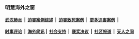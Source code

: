 
### 明慧海外之窗

####  [武汉肺炎](indexes/365.md?t=06300100) &nbsp;|&nbsp;  [迫害案例综述](indexes/328.md?t=06300100) &nbsp;|&nbsp; [迫害致死案例](indexes/277.md?t=06300100)  &nbsp;|&nbsp; [更多迫害案例](indexes/81.md?t=06300100)  &nbsp;|&nbsp; 
####  [时事评论](indexes/19.md?t=06300100) &nbsp;|&nbsp; [海外简讯](indexes/245.md?t=06300100)&nbsp;|&nbsp;  [社会支持](indexes/140.md?t=06300100) &nbsp;|&nbsp; [褒奖决议](indexes/282.md?t=06300100) &nbsp;|&nbsp; [社区报道](indexes/91.md?t=06300100)  &nbsp;|&nbsp; [天人之间](indexes/78.md?t=06300100) 

